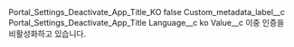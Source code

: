 <?xml version="1.0" encoding="UTF-8"?>
<CustomMetadata xmlns="http://soap.sforce.com/2006/04/metadata" xmlns:xsi="http://www.w3.org/2001/XMLSchema-instance" xmlns:xsd="http://www.w3.org/2001/XMLSchema">
    <label>Portal_Settings_Deactivate_App_Title_KO</label>
    <protected>false</protected>
    <values>
        <field>Custom_metadata_label__c</field>
        <value xsi:type="xsd:string">Portal_Settings_Deactivate_App_Title</value>
    </values>
    <values>
        <field>Language__c</field>
        <value xsi:type="xsd:string">ko</value>
    </values>
    <values>
        <field>Value__c</field>
        <value xsi:type="xsd:string">이중 인증을 비활성화하고 있습니다.</value>
    </values>
</CustomMetadata>
